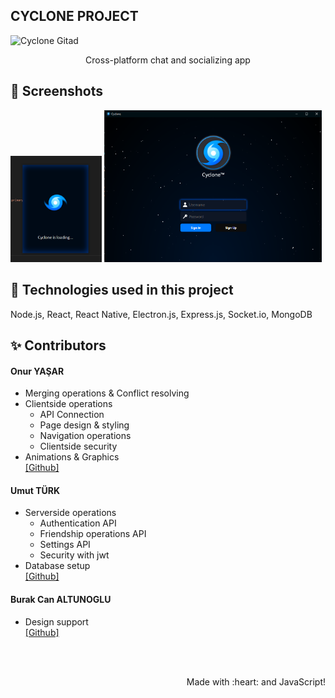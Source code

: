 ## CYCLONE PROJECT
![Cyclone Gitad](https://github.com/thorakna/cycloneproject/blob/main/Design%20Images/gitad.png?raw=true)

<p align="center">Cross-platform chat and socializing app</p>
 
## 📸 Screenshots
<img width="29%" src="./Design%20Images/loadingwindow.png"> <img width="69%" src="./Design%20Images/signinscreen.png">


## 🚀 Technologies used in this project
Node.js, React, React Native, Electron.js, Express.js, Socket.io, MongoDB
 

## ✨ Contributors
#### Onur YAŞAR
- Merging operations & Conflict resolving
- Clientside operations
  - API Connection
  - Page design & styling
  - Navigation operations
  - Clientside security
- Animations & Graphics <br>
[\[Github\]](https://github.com/thorakna)

#### Umut TÜRK
- Serverside operations
  - Authentication API
  - Friendship operations API
  - Settings API
  - Security with jwt
- Database setup <br>
[\[Github\]](https://github.com/umuttrk)

#### Burak Can ALTUNOGLU
- Design support <br>
[\[Github\]](https://github.com/burakcaltun)



<br><br>
<p align="right">Made with :heart: and JavaScript!</p>
